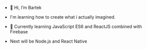 - 👋 Hi, I’m Bartek

- I'm learning how to create what i actually imagined.

- 🌱 Currently learning JavaScript ES6 and ReactJS combined with Firebase
- Next will be Node.js and React Native

